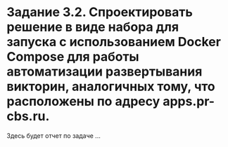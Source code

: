 # Задание 3.2. Спроектировать решение в виде набора для запуска с использованием Docker Compose для работы автоматизации развертывания викторин, аналогичных тому, что расположены по адресу apps.pr-cbs.ru.
Здесь будет отчет по задаче ...
